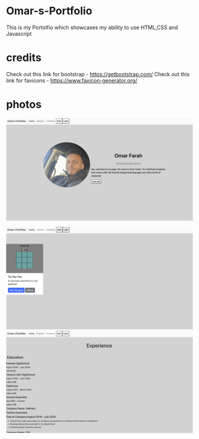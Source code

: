 # Omar-s-Portfolio
This is my Portolfio which showcases my ability to use HTML,CSS and Javascript
# credits
Check out this link for bootstrap - https://getbootstrap.com/ 
Check out this link for favicons - https://www.favicon-generator.org/
# photos
![](/images/home-page.png)

![](/images/Projects-page.png)
![](/images/Contact-page.png)
